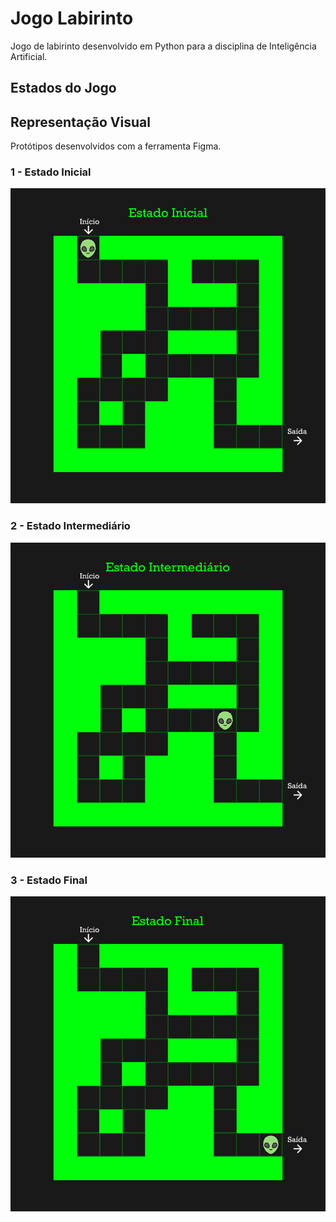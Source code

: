 # Jogo Labirinto

Jogo de labirinto desenvolvido em Python para a disciplina de Inteligência Artificial.

## Estados do Jogo


## Representação Visual

Protótipos desenvolvidos com a ferramenta Figma. 

### 1 - Estado Inicial
![Estado_inicial](docs/Estado_inicial.png)

### 2 - Estado Intermediário
![Estado_intermediario](docs/Estado_intermediario.png)

### 3 - Estado Final
![Estado_final](docs/Estado_final.png)

